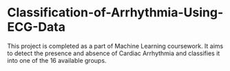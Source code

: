 # Classification-of-Arrhythmia-Using-ECG-Data
This project is completed as a part of Machine Learning coursework. It aims to detect the presence and absence of Cardiac Arrhythmia and classifies it into one of the 16 available groups.
